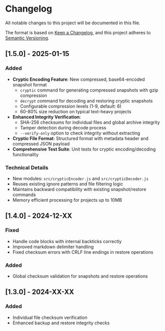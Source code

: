 # Changelog

All notable changes to this project will be documented in this file.

The format is based on [Keep a Changelog](https://keepachangelog.com/en/1.0.0/),
and this project adheres to [Semantic Versioning](https://semver.org/spec/v2.0.0.html).

## [1.5.0] - 2025-01-15

### Added
- **Cryptic Encoding Feature**: New compressed, base64-encoded snapshot format
  - `cryptic` command for generating compressed snapshots with gzip compression
  - `decrypt` command for decoding and restoring cryptic snapshots
  - Configurable compression levels (1-9, default: 6)
  - 60-80% size reduction on typical text-heavy projects
- **Enhanced Integrity Verification**:
  - SHA-256 checksums for individual files and global archive integrity
  - Tamper detection during decode process
  - `--verify-only` option to check integrity without extracting
- **Cryptic File Format**: Structured format with metadata header and compressed JSON payload
- **Comprehensive Test Suite**: Unit tests for cryptic encoding/decoding functionality

### Technical Details
- New modules: `src/crypticEncoder.js` and `src/crypticDecoder.js`
- Reuses existing ignore patterns and file filtering logic
- Maintains backward compatibility with existing snapshot/restore commands
- Memory efficient processing for projects up to 10MB

## [1.4.0] - 2024-12-XX

### Fixed
- Handle code blocks with internal backticks correctly
- Improved markdown delimiter handling
- Fixed checksum errors with CRLF line endings in restore operations

### Added
- Global checksum validation for snapshots and restore operations

## [1.3.0] - 2024-XX-XX

### Added
- Individual file checksum verification
- Enhanced backup and restore integrity checks